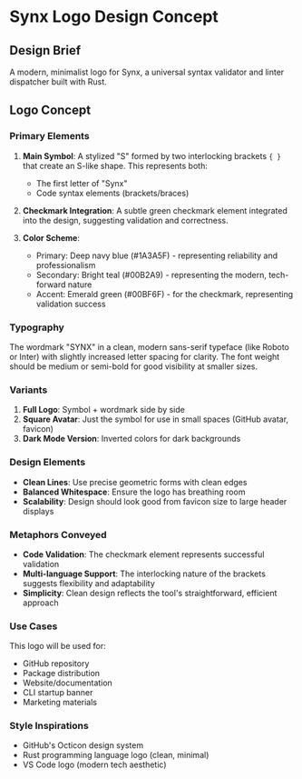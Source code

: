 # Synx Logo Design Concept

## Design Brief

A modern, minimalist logo for Synx, a universal syntax validator and linter dispatcher built with Rust.

## Logo Concept

### Primary Elements

1. **Main Symbol**: A stylized "S" formed by two interlocking brackets `{ }` that create an S-like shape. This represents both:
   - The first letter of "Synx"
   - Code syntax elements (brackets/braces)

2. **Checkmark Integration**: A subtle green checkmark element integrated into the design, suggesting validation and correctness.

3. **Color Scheme**:
   - Primary: Deep navy blue (#1A3A5F) - representing reliability and professionalism
   - Secondary: Bright teal (#00B2A9) - representing the modern, tech-forward nature
   - Accent: Emerald green (#00BF6F) - for the checkmark, representing validation success

### Typography

The wordmark "SYNX" in a clean, modern sans-serif typeface (like Roboto or Inter) with slightly increased letter spacing for clarity. The font weight should be medium or semi-bold for good visibility at smaller sizes.

### Variants

1. **Full Logo**: Symbol + wordmark side by side
2. **Square Avatar**: Just the symbol for use in small spaces (GitHub avatar, favicon)
3. **Dark Mode Version**: Inverted colors for dark backgrounds

### Design Elements

- **Clean Lines**: Use precise geometric forms with clean edges
- **Balanced Whitespace**: Ensure the logo has breathing room
- **Scalability**: Design should look good from favicon size to large header displays

### Metaphors Conveyed

- **Code Validation**: The checkmark element represents successful validation
- **Multi-language Support**: The interlocking nature of the brackets suggests flexibility and adaptability
- **Simplicity**: Clean design reflects the tool's straightforward, efficient approach

### Use Cases

This logo will be used for:
- GitHub repository 
- Package distribution
- Website/documentation
- CLI startup banner
- Marketing materials

### Style Inspirations

- GitHub's Octicon design system
- Rust programming language logo (clean, minimal)
- VS Code logo (modern tech aesthetic)

